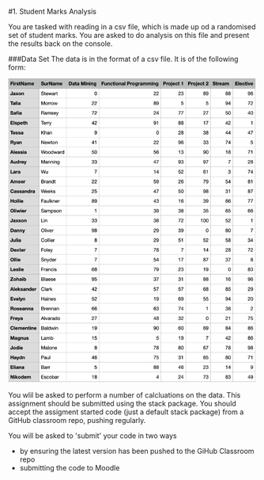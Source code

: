 #1. Student Marks Analysis

You are tasked with reading in a csv file, which is made up od a randomised set of student marks. 
You are asked to do analysis on this file and present the results back on the console. 



###Data Set 
The data is in the format of a csv file. It is of the following form:


![](img/data.PNG) 

You wlil be asked to perform a number of calcluations on the data.
This assignment  should be submitted using the stack package. 
You should accept the assigment started code (just a default stack package) from a GitHub classroom repo, pushing regularly. 

You will be asked to 'submit' your code in two ways 

- by ensuring the latest version has been pushed to the GiHub Classroom repo
- submitting the code to Moodle 

